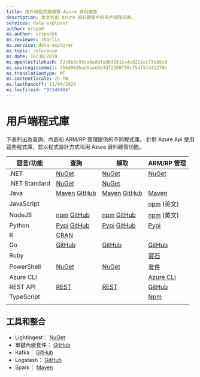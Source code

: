 ```yaml
---
title: 用戶端程式庫總覽-Azure 資料總管
description: 本文列出 Azure 資料總管中的用戶端程式庫。
services: data-explorer
author: orspod
ms.author: orspodek
ms.reviewer: rkarlin
ms.service: data-explorer
ms.topic: reference
ms.date: 10/30/2019
ms.openlocfilehash: 32c8b8c93ca0ad9fa3b3161ca4cd211cc73eb5c8
ms.sourcegitcommit: 455d902bad0aae3e3d72269798c754f51442270e
ms.translationtype: MT
ms.contentlocale: zh-TW
ms.lasthandoff: 11/04/2020
ms.locfileid: "93349404"
---
```

# <a name="client-libraries"></a>用戶端程式庫

下表列出為查詢、內嵌和 ARM/RP 管理提供的不同程式庫。 針對 Azure Api 使用這些程式庫，並以程式設計方式叫用 Azure 資料總管功能。 


|    語言/功能        |    查詢        |    擷取        |    ARM/RP 管理        |
|------------------------------    |--------------------------------------------------------------------------------------------------------------------------------------------------------------------------------------------------------------------------------------------    |--------------------------------------------------------------------------------------------------------------------------------------------------------------------    |------------------------------------------------------------------------------------------------------------------------------    |
|    .NET        |    [NuGet](https://www.nuget.org/packages/Microsoft.Azure.Kusto.Data/)            |    [NuGet](https://www.nuget.org/packages/Microsoft.Azure.Kusto.Ingest/)        |    [NuGet](https://www.nuget.org/packages/Microsoft.Azure.Management.Kusto/)         |
|    .NET Standard        |    [NuGet](https://www.nuget.org/packages/Microsoft.Azure.Kusto.Data.NETStandard/)        |    [NuGet](https://www.nuget.org/packages/Microsoft.Azure.Kusto.Ingest.NETStandard/)        |            |
|    Java        |    [Maven](https://mvnrepository.com/artifact/com.microsoft.azure.kusto/kusto-data) [GitHub](https://github.com/Azure/azure-kusto-java/tree/master/data)        |    [Maven](https://mvnrepository.com/artifact/com.microsoft.azure.kusto/kusto-ingest) [GitHub](https://github.com/Azure/azure-kusto-java/tree/master/ingest)        |    [Maven](https://mvnrepository.com/artifact/com.microsoft.azure.kusto.v2020_09_18)        |
|    JavaScript        |             |             |    [npm](https://www.npmjs.com/package/@azure/arm-kusto) \(英文\)         |
|    NodeJS        |    [npm](https://www.npmjs.com/package/azure-kusto-data) [GitHub](https://github.com/Azure/azure-kusto-node/tree/master/azure-kusto-data)        |    [npm](https://www.npmjs.com/package/azure-kusto-ingest)       [GitHub](https://github.com/Azure/azure-kusto-node/tree/master/azure-kusto-ingest)        |    [npm](https://www.npmjs.com/package/azure-arm-kusto/v/2.0.0) \(英文\)        |
|    Python        |    [Pypi](https://pypi.org/project/azure-kusto-ingest/)    [GitHub](https://github.com/Azure/azure-kusto-python/tree/master/azure-kusto-data)        |    [Pypi](https://pypi.org/project/azure-kusto-data/)      [GitHub](https://github.com/Azure/azure-kusto-python/tree/master/azure-kusto-ingest)        |    [Pypi](https://pypi.org/project/azure-mgmt-kusto/)        |
|    R        |    [CRAN](https://cran.r-project.org/web/packages/AzureKusto/index.html)               |             |            |
|    Go        |    [GitHub](https://github.com/Azure/azure-kusto-go)        |    [GitHub](https://github.com/Azure/azure-kusto-go/tree/master/kusto/ingest)        |        [GitHub](https://github.com/Azure/azure-sdk-for-go/tree/master/services/kusto/mgmt)        |
|    Ruby        |             |             |    [寶石]( https://rubygems.org/gems/azure_mgmt_kusto)         |
|    PowerShell        |    [NuGet](https://www.nuget.org/packages/Microsoft.Azure.Kusto.Tools/)        |    [NuGet](https://www.nuget.org/packages/Microsoft.Azure.Kusto.Tools/)        |    [套件](https://www.powershellgallery.com/packages/Az.Kusto/)         |
|    Azure CLI        |             |             |    [Azure CLI](/cli/azure/install-azure-cli?view=azure-cli-latest)         |
|    REST API        |    [REST](rest/index.md)        |    [REST](rest/index.md)        |     [GitHub](https://github.com/Azure/azure-rest-api-specs/tree/master/specification/azure-kusto/resource-manager/Microsoft.Kusto)         |
|    TypeScript        |             |             |        [Npm](https://www.npmjs.com/package/@azure/arm-kusto/v/2.0.0)        |
|      |      |      |      |


## <a name="tools-and-integrations"></a>工具和整合

* LightIngest： [NuGet](https://www.nuget.org/packages/Microsoft.Azure.Kusto.Tools/) 
* 單鍵內嵌套件： [GitHub](https://github.com/Azure/azure-kusto-ingestion-tools) 
* Kafka： [GitHub](https://github.com/Azure/kafka-sink-azure-kusto)
* Logstash： [GitHub](https://github.com/Azure/logstash-output-kusto) 
* Spark： [Maven](https://mvnrepository.com/artifact/com.microsoft.azure.kusto/spark-kusto-connector)